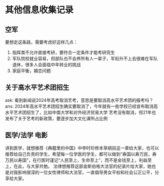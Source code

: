 # 其他信息收集记录
## 空军
要想走这条路，需要考虑好这样几点：
1. 指挥类不允许直接考研，要符合一定条件才能考研究生
2. 军队院校就业容易，但部队也不会养所有人一辈子，军衔升不上去很难在军队退休，很多人会面临中年转业的挑战
3. 家庭平衡，婚恋问题

## 关于高水平艺术团招生
ask: 看到新闻说2024年高考取消艺考，意思是要取消高水平艺术团的报考吗？  
ans: 2024年高水平艺术团招生确实要取消了，今年就有一些学校已经宣布取消高水平艺术团招生了，比如中南大学和对外经济贸易大学
艺考没有取消，但21年也发布了关于艺考的新政策，要逐步加大文化课所占比例


## 医学/法学 电影
讲到医学，就想推荐《典籍里的中国》中李时珍修本草纲目这一章给大家，也可以推荐给自己负责的学生，希望每一位学医的学生，都可以做到“寿国以寿万民，寿万民以寿国”，在行医时谨记“人民至上，生命至上”，而不是金钱至上，利益至上，在此，与大家共勉。
法律想推荐这部金斯伯格大法官的纪录片给大家，她也是对我影响很深的一位女性律师和大法官，一直倡导男女平权和社会公正公平，分享给大家。

